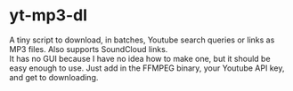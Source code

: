 # yt-mp3-dl
A tiny script to download, in batches, Youtube search queries or links as MP3 files. Also supports SoundCloud links.</br>
It has no GUI because I have no idea how to make one, but it should be easy enough to use. Just add in the FFMPEG binary, 
your Youtube API key, and get to downloading.

